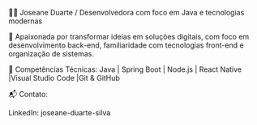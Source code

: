 👩‍💻 Joseane Duarte /
Desenvolvedora com foco em Java e tecnologias modernas

📌
Apaixonada por transformar ideias em soluções digitais, com foco em desenvolvimento back-end, familiaridade com tecnologias front-end e organização de sistemas.

🧠 Competências Técnicas:
Java | Spring Boot | Node.js | React Native |Visual Studio Code |Git & GitHub

📬 Contato:

LinkedIn: joseane-duarte-silva
